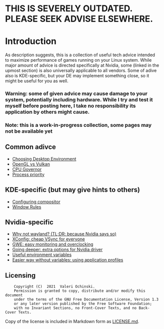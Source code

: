 # THIS IS SEVERELY OUTDATED. PLEASE SEEK ADVISE ELSEWHERE.

# Introduction

As description suggests, this is a collection of useful tech advice intended to maximize performance of games running on your Linux system. While major amount of advice is directed specifically at Nvidia, some (linked in the upmost section) is also universally applicable to all vendors. Some of adive also is KDE-specific, but your DE may implement something close, so it might be useful for you as well.

### Warning: some of given advice may cause damage to your system, potentially including hardware. While I try and test it myself before posting here, I take no responsibility its application by others might cause.

### Note: this is a work-in-progress collection, some pages may not be available yet

## Common adivce
* [Choosing Desktop Environment](common/choosing-de.md)
* [OpenGL vs Vulkan](common/gl-vs-vulkan.md)
* [CPU Governor](common/cpu-governor.md)
* [Process priority](common/nice.md)

## KDE-specific (but may give hints to others)
* [Configuring compositor](kde/compositor.md)
* [Window Rules](kde/windowrules.md)

## Nvidia-specific
* [Why not wayland? (TL;DR: because Nvidia says so)](nvidia/wayland.md)
* [XConfig: cheap VSync for everyone](nvidia/xconfig.md)
* [GWE: easy monitoring and overclocking](nvidia/gwe.md)
* [Going deeper: extra options for Nvidia driver](nvidia/driver.md)
* [Useful environment variables](nvidia/variables.md)
* [Easier way without variables: using application profiles](nvidia/profiles.md)

## Licensing

        Copyright (C)  2021  Valeri Ochinski.
        Permission is granted to copy, distribute and/or modify this document
        under the terms of the GNU Free Documentation License, Version 1.3
        or any later version published by the Free Software Foundation;
        with no Invariant Sections, no Front-Cover Texts, and no Back-Cover Texts.

Copy of the license is included in Markdown form as [LICENSE.md](LICENSE.md).
